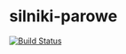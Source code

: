 # silniki-parowe

[![Build Status](https://travis-ci.org/Guziec-Lobuziec/silniki-parowe?branch=master)](https://travis-ci.org/Guziec-Lobuziec/silniki-parowe)